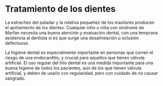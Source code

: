 # Tratamiento de los dientes

La estrechez del paladar y la relativa pequeñez de los maxilares producen el apiñamiento de los dientes. Cualquier niño o niña con síndrome de Marfan necesita una buena atención y evaluación dental, con una temprana asistencia al dentista si es que surge una desalineación u oclusión defectuosa.

La higiene dental es especialmente importante en personas que corren el riesgo de una endocarditis, y crucial para aquellos que tienen válvula artificial. El uso regular del hilo dental es una medida importante para una buena higiene de todos los pacientes, aún de los que tienen válvula artificial, y deben de usarlo con regularidad, pero con cuidado de no causar sangrado.

